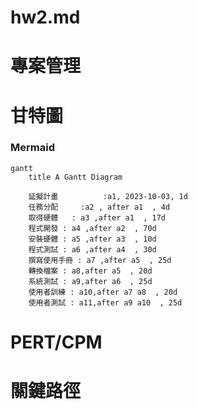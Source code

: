 # hw2.md

# 專案管理

# 甘特圖

### Mermaid
```mermaid
gantt
    title A Gantt Diagram

    延擬計畫          :a1, 2023-10-03, 1d
    任務分配     :a2 , after a1  , 4d
    取得硬體   : a3 ,after a1  , 17d
    程式開發 : a4 ,after a2  , 70d
    安裝硬體 : a5 ,after a3  , 10d
    程式測試 : a6 ,after a4  , 30d
    撰寫使用手冊 : a7 ,after a5  , 25d
    轉換檔案 : a8,after a5  , 20d
    系統測試 : a9,after a6  , 25d
    使用者訓練 : a10,after a7 a8  , 20d
    使用者測試 : a11,after a9 a10  , 25d

```
# PERT/CPM


# 關鍵路徑
